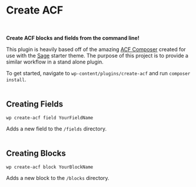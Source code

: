 # Create ACF
<br />

**Create ACF blocks and fields from the command line!**
<br/>

This plugin is heavily based off of the amazing [ACF Composer](https://github.com/Log1x/acf-composer) created for use with the [Sage](https://github.com/roots/sage) starter theme.  The purpose of this project is to provide a similar workflow in a stand alone plugin.
<br/>

To get started, navigate to `wp-content/plugins/create-acf` and run `composer install`.
<br />
<br />

## Creating Fields

```wp create-acf field YourFieldName```

Adds a new field to the `/fields` directory.
<br />
<br />

## Creating Blocks

```wp create-acf block YourBlockName```

Adds a new block to the `/blocks` directory.
<br />
<br />